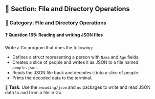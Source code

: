 ## 📘 Section: File and Directory Operations  
### 🔹 Category: File and Directory Operations  
#### ❓ Question 165: Reading and writing JSON files

Write a Go program that does the following:

- Defines a struct representing a person with `Name` and `Age` fields.
- Creates a slice of people and writes it as JSON to a file named `people.json`.
- Reads the JSON file back and decodes it into a slice of people.
- Prints the decoded data to the terminal.

🔧 **Task:** Use the `encoding/json` and `os` packages to write and read JSON data to and from a file in Go.
